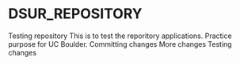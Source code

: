# DSUR_REPOSITORY
Testing repository
This is to test the reporitory applications.
Practice purpose for UC Boulder.
Committing changes
More changes
Testing changes
